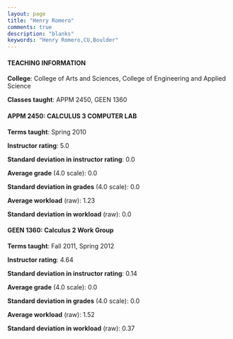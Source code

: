 ```yaml
---
layout: page
title: "Henry Romero" 
comments: true
description: "blanks"
keywords: "Henry Romero,CU,Boulder"
---
```

<head>
<script src="https://ajax.googleapis.com/ajax/libs/jquery/2.1.3/jquery.min.js"></script>
<script src="https://dl.dropboxusercontent.com/s/pc42nxpaw1ea4o9/highcharts.js?dl=0"></script>
<!-- <script src="../assets/js/highcharts.js"></script> -->
<style type="text/css">@font-face {
	font-family: "Bebas Neue";
	src: url(https://www.filehosting.org/file/details/544349/BebasNeue Regular.otf) format("opentype");
	}
	h1.Bebas { 
		font-family: "Bebas Neue", Verdana, Tahoma;
	}
</style>
</head>
	   
#### TEACHING INFORMATION

**College**: College of Arts and Sciences, College of Engineering and Applied Science

**Classes taught**: APPM 2450, GEEN 1360

#### APPM 2450: CALCULUS 3 COMPUTER LAB

**Terms taught**: Spring 2010

**Instructor rating**: 5.0

**Standard deviation in instructor rating**: 0.0

**Average grade** (4.0 scale): 0.0

**Standard deviation in grades** (4.0 scale): 0.0

**Average workload** (raw): 1.23

**Standard deviation in workload** (raw): 0.0

#### GEEN 1360: Calculus 2 Work Group

**Terms taught**: Fall 2011, Spring 2012

**Instructor rating**: 4.64

**Standard deviation in instructor rating**: 0.14

**Average grade** (4.0 scale): 0.0

**Standard deviation in grades** (4.0 scale): 0.0

**Average workload** (raw): 1.52

**Standard deviation in workload** (raw): 0.37

